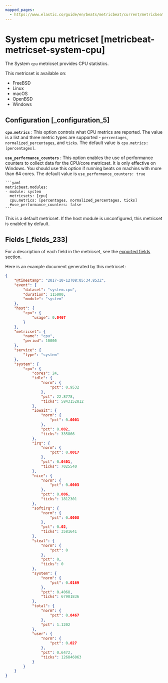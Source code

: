 ```yaml
---
mapped_pages:
  - https://www.elastic.co/guide/en/beats/metricbeat/current/metricbeat-metricset-system-cpu.html
---
```


# System cpu metricset [metricbeat-metricset-system-cpu]

The System `cpu` metricset provides CPU statistics.

This metricset is available on:

* FreeBSD
* Linux
* macOS
* OpenBSD
* Windows


## Configuration [_configuration_5]

**`cpu.metrics`**
:   This option controls what CPU metrics are reported. The value is a list and three metric types are supported - `percentages`, `normalized_percentages`, and `ticks`. The default value is `cpu.metrics: [percentages]`.

**`use_performance_counters`**
:   This option enables the use of performance counters to collect data for the CPU/core metricset. It is only effective on Windows. You should use this option if running beats on machins with more than 64 cores. The default value is `use_performance_counters: true`

    ```yaml
    metricbeat.modules:
    - module: system
      metricsets: [cpu]
      cpu.metrics: [percentages, normalized_percentages, ticks]
      #use_performance_counters: false
    ```


This is a default metricset. If the host module is unconfigured, this metricset is enabled by default.

## Fields [_fields_233]

For a description of each field in the metricset, see the [exported fields](/reference/metricbeat/exported-fields-system.md) section.

Here is an example document generated by this metricset:

```json
{
    "@timestamp": "2017-10-12T08:05:34.853Z",
    "event": {
        "dataset": "system.cpu",
        "duration": 115000,
        "module": "system"
    },
    "host": {
        "cpu": {
            "usage": 0.0467
        }
    },
    "metricset": {
        "name": "cpu",
        "period": 10000
    },
    "service": {
        "type": "system"
    },
    "system": {
        "cpu": {
            "cores": 24,
            "idle": {
                "norm": {
                    "pct": 0.9532
                },
                "pct": 22.8778,
                "ticks": 5843152812
            },
            "iowait": {
                "norm": {
                    "pct": 0.0001
                },
                "pct": 0.002,
                "ticks": 335866
            },
            "irq": {
                "norm": {
                    "pct": 0.0017
                },
                "pct": 0.0401,
                "ticks": 7025540
            },
            "nice": {
                "norm": {
                    "pct": 0.0003
                },
                "pct": 0.006,
                "ticks": 1812301
            },
            "softirq": {
                "norm": {
                    "pct": 0.0008
                },
                "pct": 0.02,
                "ticks": 3581641
            },
            "steal": {
                "norm": {
                    "pct": 0
                },
                "pct": 0,
                "ticks": 0
            },
            "system": {
                "norm": {
                    "pct": 0.0169
                },
                "pct": 0.4068,
                "ticks": 67901836
            },
            "total": {
                "norm": {
                    "pct": 0.0467
                },
                "pct": 1.1202
            },
            "user": {
                "norm": {
                    "pct": 0.027
                },
                "pct": 0.6472,
                "ticks": 126846063
            }
        }
    }
}
```



